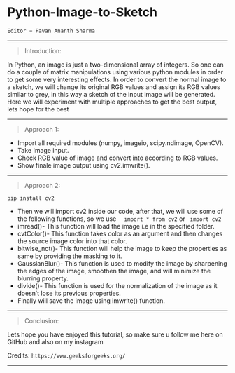 # Python-Image-to-Sketch


```python
Editor = Pavan Ananth Sharma
```

---------------------------------------------------------------------------------------------------------------------------------------------------------------------------

>Introduction:

In Python, an image is just a two-dimensional array of integers. So one can do a couple of matrix manipulations using various python modules in order to get some very interesting effects. In order to convert the normal image to a sketch, we will change its original RGB values and assign its RGB values similar to grey, in this way a sketch of the input image will be generated. Here we will experiment with multiple approaches to get the best output, lets hope for the best

---------------------------------------------------------------------------------------------------------------------------------------------------------------------------

>Approach 1:

* Import all required modules (numpy, imageio, scipy.ndimage, OpenCV).
* Take Image input.
* Check RGB value of image and convert into according to RGB values.
* Show finale image output using cv2.imwrite().

---------------------------------------------------------------------------------------------------------------------------------------------------------------------------

>Approach 2:

```
pip install cv2
```
* Then we will import cv2 inside our code, after that, we will use some of the following functions, so we use ```  import * from cv2``` or ``` import cv2```
*  imread()- This function will load the image i.e in the specified folder. 
*  cvtColor()- This function takes color as an argument and then changes the source image color into that color.
*  bitwise_not()- This function will help the image to keep the properties as same by providing the masking to it.
*  GaussianBlur()- This function is used to modify the image by sharpening the edges of the image, smoothen the image, and will minimize the blurring property.
*  divide()- This function is used for the normalization of the image as it doesn’t lose its previous properties.
*  Finally will save the image using imwrite() function.

-------------------------------------------------------------------------------------------------------------------------------------------------------------------------

>Conclusion:

Lets hope you have enjoyed this tutorial, so make sure u follow me here on GitHub and also on my instagram

Credits: ```https://www.geeksforgeeks.org/```

-------------------------------------------------------------------------------------------------------------------------------------------------------------------------


















